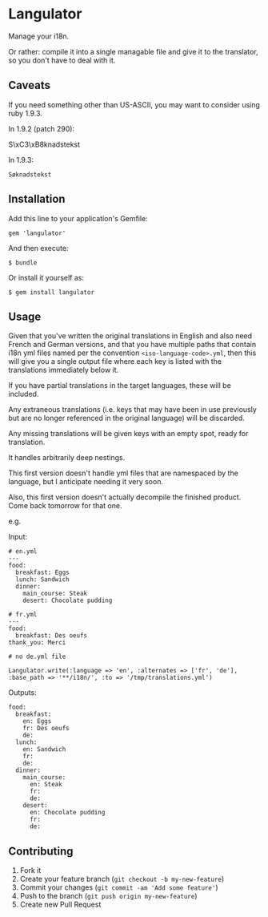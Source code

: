# Langulator

Manage your i18n.

Or rather: compile it into a single managable file and give it to the translator, so you don't have to deal with it.

## Caveats

If you need something other than US-ASCII, you may want to consider using ruby 1.9.3.

In 1.9.2 (patch 290):

   S\xC3\xB8knadstekst

In 1.9.3:

    Søknadstekst

## Installation

Add this line to your application's Gemfile:

    gem 'langulator'

And then execute:

    $ bundle

Or install it yourself as:

    $ gem install langulator

## Usage

Given that you've written the original translations in English and also need French and German versions, and that you have multiple paths that contain i18n yml files named per the convention `<iso-language-code>.yml`, then this will give you a single output file where each key is listed with the translations immediately below it.

If you have partial translations in the target languages, these will be included.

Any extraneous translations (i.e. keys that may have been in use previously but are no longer referenced in the original language) will be discarded.

Any missing translations will be given keys with an empty spot, ready for translation.

It handles arbitrarily deep nestings.

This first version doesn't handle yml files that are namespaced by the language, but I anticipate needing it very soon.

Also, this first version doesn't actually decompile the finished product. Come back tomorrow for that one.

e.g.

Input:

    # en.yml
    ---
    food:
      breakfast: Eggs
      lunch: Sandwich
      dinner:
        main_course: Steak
        desert: Chocolate pudding

    # fr.yml
    ---
    food:
      breakfast: Des oeufs
    thank_you: Merci

    # no de.yml file

    Langulator.write(:language => 'en', :alternates => ['fr', 'de'], :base_path => '**/i18n/', :to => '/tmp/translations.yml')

Outputs:

    food:
      breakfast:
        en: Eggs
        fr: Des oeufs
        de: 
      lunch:
        en: Sandwich
        fr: 
        de: 
      dinner:
        main_course:
          en: Steak
          fr: 
          de: 
        desert:
          en: Chocolate pudding
          fr: 
          de: 

## Contributing

1. Fork it
2. Create your feature branch (`git checkout -b my-new-feature`)
3. Commit your changes (`git commit -am 'Add some feature'`)
4. Push to the branch (`git push origin my-new-feature`)
5. Create new Pull Request
